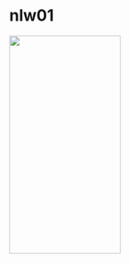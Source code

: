 # nlw01

<img src="https://github.com/schontz0310/nlw01/blob/master/readme/nlw01Maps.gif" width="200" height="390" align="center">
